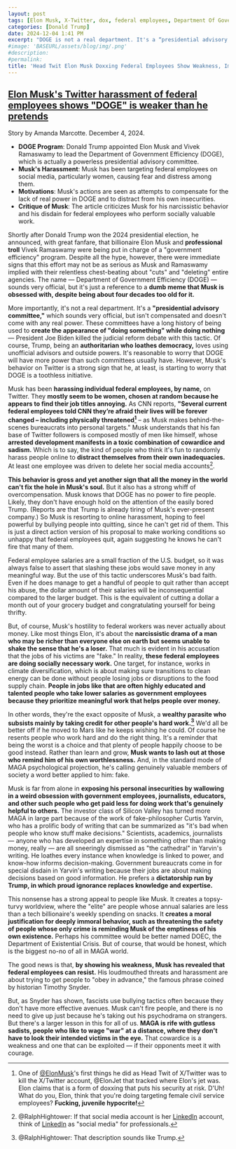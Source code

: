 ```yaml
---
layout: post
tags: [Elon Musk, X‐Twitter, dox, federal employees, Department Of Government Efficiency (DOGE), threats, personal safety, politics]
categories: [Donald Trump]
date: 2024-12-04 1:41 PM
excerpt: "DOGE is not a real department. It's a “presidential advisory committee”, which sounds very official, but isn't compensated and doesn't come with any real power. These committees have a long history of being used to create the appearance of “doing something” “while doing nothing.”"
#image: 'BASEURL/assets/blog/img/.png'
#description:
#permalink:
title: 'Head Twit Elon Musk Doxxing Federal Employees Show Weakness, Immaturity'
---
```



## [Elon Musk's Twitter harassment of federal employees shows "DOGE" is weaker than he pretends](https://www.salon.com/2024/12/04/elon-musks-twitter-harassment-of-employees-shows-doge-is-weaker-than-he-pretends/)

Story by Amanda Marcotte. December 4, 2024.

- **DOGE Program**: Donald Trump appointed Elon Musk and Vivek Ramaswamy to lead the Department of Government Efficiency (DOGE), which is actually a powerless presidential advisory committee.
- **Musk's Harassment**: Musk has been targeting federal employees on social media, particularly women, causing fear and distress among them.
- **Motivations**: Musk's actions are seen as attempts to compensate for the lack of real power in DOGE and to distract from his own insecurities.
- **Critique of Musk**: The article criticizes Musk for his narcissistic behavior and his disdain for federal employees who perform socially valuable work.

Shortly after Donald Trump won the 2024 presidential election, he announced, with great fanfare, that billionaire Elon Musk and **professional troll** Vivek Ramaswamy were being put in charge of a "government efficiency" program. Despite all the hype, however, there were immediate signs that this effort may not be as serious as Musk and Ramaswamy implied with their relentless chest-beating about "cuts" and "deleting" entire agencies. The name — Department of Government Efficiency (DOGE) — sounds very official, but it's just a reference to a **dumb meme that Musk is obsessed with, despite being about four decades too old for it.**

More importantly, it's not a real department. It's a **"presidential advisory committee,"** which sounds very official, but isn't compensated and doesn't come with any real power. These committees have a long history of being used to **create the appearance of "doing something" while doing nothing** — President Joe Biden killed the judicial reform debate with this tactic. Of course, Trump, being an **authoritarian who loathes democracy,** loves using unofficial advisors and outside powers. It's reasonable to worry that DOGE will have more power than such committees usually have. However, Musk's behavior on Twitter is a strong sign that he, at least, is starting to worry that DOGE is a toothless initiative.

Musk has been **harassing individual federal employees, by name,** on Twitter. They **mostly seem to be women, chosen at random because he appears to find their job titles annoying.** As CNN reports, **"Several current federal employees told CNN they’re afraid their lives will be forever changed – including physically threatened[^31]** – as Musk makes behind-the-scenes bureaucrats into personal targets." Musk understands that his fan base of Twitter followers is composed mostly of men like himself, whose **arrested development manifests in a toxic combination of cowardice and sadism.** Which is to say, the kind of people who think it's fun to randomly harass people online to **distract themselves from their own inadequacies.** At least one employee was driven to delete her social media accounts[^32].

[^31]: One of [@ElonMusk](https://x.com/elonmusk)'s first things he did as Head Twit of X/Twitter was to kill the X/Twitter account, @ElonJet that tracked where Elon's jet was. Elon claims that is a form of doxxing that puts his security at risk. D'Uh! What do you, Elon, think that you're doing targeting female civil service employees? **Fucking, juvenile hypocrite!**

[^32]: @RalphHightower: If that social media account is her [LinkedIn](https://www.linkedin.com/) account, think of [LinkedIn](https://www.linkedin.com/) as "social media" for professionals.

**This behavior is gross and yet another sign that all the money in the world can't fix the hole in Musk's soul.** But it also has a strong whiff of overcompensation. Musk knows that DOGE has no power to fire people. Likely, they don't have enough hold on the attention of the easily bored Trump. (Reports are that Trump is already tiring of Musk's ever-present company.) So Musk is resorting to online harassment, hoping to feel powerful by bullying people into quitting, since he can't get rid of them. This is just a direct action version of his proposal to make working conditions so unhappy that federal employees quit, again suggesting he knows he can't fire that many of them.

Federal employee salaries are a small fraction of the U.S. budget, so it was always false to assert that slashing these jobs would save money in any meaningful way. But the use of this tactic underscores Musk's bad faith. Even if he does manage to get a handful of people to quit rather than accept his abuse, the dollar amount of their salaries will be inconsequential compared to the larger budget. This is the equivalent of cutting a dollar a month out of your grocery budget and congratulating yourself for being thrifty.

But, of course, Musk's hostility to federal workers was never actually about money. Like most things Elon, it's about the **narcissistic drama of a man who may be richer than everyone else on earth but seems unable to shake the sense that he's a loser.** That much is evident in his accusation that the jobs of his victims are "fake." In reality, **these federal employees are doing socially necessary work.** One target, for instance, works in climate diversification, which is about making sure transitions to clean energy can be done without people losing jobs or disruptions to the food supply chain. **People in jobs like that are often highly educated and talented people who take lower salaries as government employees because they prioritize meaningful work that helps people over money.**

In other words, they're the exact opposite of Musk, a **wealthy parasite who subsists mainly by taking credit for other people's hard work.[^71]** We'd all be better off if he moved to Mars like he keeps wishing he could. Of course he resents people who work hard and do the right thing. It's a reminder that being the worst is a choice and that plenty of people happily choose to be good instead. Rather than learn and grow, **Musk wants to lash out at those who remind him of his own worthlessness.** And, in the standard mode of MAGA psychological projection, he's calling genuinely valuable members of society a word better applied to him: fake.

[^71]: @RalphHightower: That description sounds like Trump. 

Musk is far from alone in **exposing his personal insecurities by wallowing in a weird obsession with government employees, journalists, educators, and other such people who get paid less for doing work that's genuinely helpful to others.** The investor class of Silicon Valley has turned more MAGA in large part because of the work of fake-philosopher Curtis Yarvin, who has a prolific body of writing that can be summarized as "it's bad when people who know stuff make decisions." Scientists, academics, journalists — anyone who has developed an expertise in something other than making money, really — are all sneeringly dismissed as "the cathedral" in Yarvin's writing. He loathes every instance when knowledge is linked to power, and know-how informs decision-making. Government bureaucrats come in for special disdain in Yarvin's writing because their jobs are about making decisions based on good information. He prefers a **dictatorship run by Trump, in which proud ignorance replaces knowledge and expertise.**

This nonsense has a strong appeal to people like Musk. It creates a topsy-turvy worldview, where the "elite" are people whose annual salaries are less than a tech billionaire's weekly spending on snacks. It **creates a moral justification for deeply immoral behavior, such as threatening the safety of people whose only crime is reminding Musk of the emptiness of his own existence.** Perhaps his committee would be better named DOEC, the Department of Existential Crisis. But of course, that would be honest, which is the biggest no-no of all in MAGA world.

The good news is that, **by showing his weakness, Musk has revealed that federal employees can resist.** His loudmouthed threats and harassment are about trying to get people to "obey in advance," the famous phrase coined by historian Timothy Snyder.

But, as Snyder has shown, fascists use bullying tactics often because they don't have more effective avenues. Musk can't fire people, and there is no need to give up just because he's taking out his psychodrama on strangers. But there's a larger lesson in this for all of us. **MAGA is rife with gutless sadists, people who like to wage "war" at a distance, where they don't have to look their intended victims in the eye.** That cowardice is a weakness and one that can be exploited — if their opponents meet it with courage.
